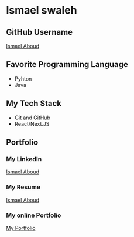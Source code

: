 # Ismael swaleh

## GitHub Username
[Ismael Aboud](https://github.com/khalis00)

## Favorite Programming Language

- Pyhton 
- Java

## My Tech Stack

- Git and GitHub
- React/Next.JS

## Portfolio

### My LinkedIn
[Ismael Aboud](https://www.linkedin.com/in/ismael-aboud-699a35309/)

### My Resume
[Ismael Aboud](https://docs.google.com/document/d/1amXu1A8CbuUvahXlvgSUFkEBq5CNSyk4O7uce_FWYJA/edit?usp=sharing)

### My online Portfolio
[My Portfolio](https://khalis00.github.io/Digital-Resume/)